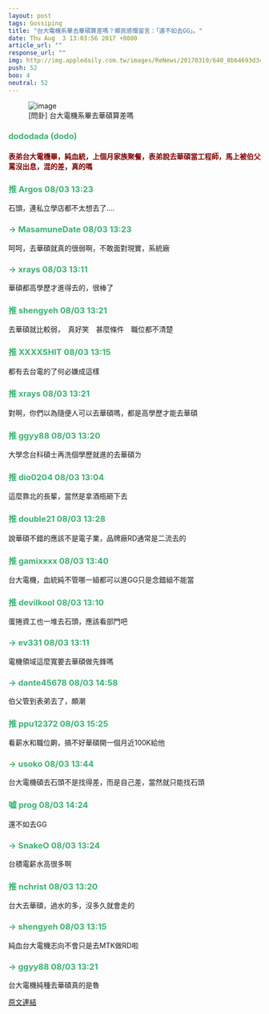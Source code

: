```yaml
---
layout: post
tags: Gossiping
title: "台大電機系畢去華碩算差嗎？鄉民感慨留言：「還不如去GG」。"
date: Thu Aug  3 13:03:56 2017 +0800
article_url: ""
response_url: ""
img: http://img.appledaily.com.tw/images/ReNews/20170319/640_8b64693d3c6f1f26753ed0ad1e536e0f.jpg
push: 52
boo: 4
neutral: 52
---
```


<figure>
<img src="http://img.appledaily.com.tw/images/ReNews/20170319/640_8b64693d3c6f1f26753ed0ad1e536e0f.jpg" alt="image">
<figcaption>
[問卦] 台大電機系畢去華碩算差嗎
</figcaption>
</figure>



<h3 style="color:MediumSeaGreen;">dododada (dodo)</h3>

<h4 style="color:Maroon;">表弟台大電機畢，純血統，上個月家族聚餐，表弟說去華碩當工程師，馬上被伯父罵沒出息，混的差，真的嗎</h4>

<h3 style="color:MediumSeaGreen;">推 Argos 08/03 13:23</h3>

<p>石頭，連私立學店都不太想去了....</p>

<h3 style="color:MediumSeaGreen;">→ MasamuneDate 08/03 13:23</h3>

<p>呵呵，去華碩就真的很弱啊，不敢面對現實，系統廠</p>

<h3 style="color:MediumSeaGreen;">→ xrays 08/03 13:11</h3>

<p>華碩都高學歷才進得去的，很棒了</p>

<h3 style="color:MediumSeaGreen;">推 shengyeh 08/03 13:21</h3>

<p>去華碩就比較弱，　真好笑　甚麼條件　職位都不清楚</p>

<h3 style="color:MediumSeaGreen;">推 XXXXSHIT 08/03 13:15</h3>

<p>都有去台電的了何必嫌成這樣</p>

<h3 style="color:MediumSeaGreen;">推 xrays 08/03 13:21</h3>

<p>對啊，你們以為隨便人可以去華碩嗎，都是高學歷才能去華碩</p>

<h3 style="color:MediumSeaGreen;">推 ggyy88 08/03 13:20</h3>

<p>大學念台科碩士再洗個學歷就進的去華碩ㄌ</p>

<h3 style="color:MediumSeaGreen;">推 dio0204 08/03 13:04</h3>

<p>這麼靠北的長輩，當然是拿酒瓶砸下去</p>

<h3 style="color:MediumSeaGreen;">推 double21 08/03 13:28</h3>

<p>說華碩不錯的應該不是電子業，品牌廠RD通常是二流去的</p>

<h3 style="color:MediumSeaGreen;">推 gamixxxx 08/03 13:40</h3>

<p>台大電機，血統純不管哪一組都可以進GG只是念錯組不能當</p>

<h3 style="color:MediumSeaGreen;">推 devilkool 08/03 13:10</h3>

<p>蛋捲資工也一堆去石頭，應該看部門吧</p>

<h3 style="color:MediumSeaGreen;">→ ev331 08/03 13:11</h3>

<p>電機領域這麼寬要去華碩做先鋒嗎</p>

<h3 style="color:MediumSeaGreen;">→ dante45678 08/03 14:58</h3>

<p>伯父管到表弟去了，頗潮</p>

<h3 style="color:MediumSeaGreen;">推 ppu12372 08/03 15:25</h3>

<p>看薪水和職位齁，搞不好華碩開一個月近100K給他</p>

<h3 style="color:MediumSeaGreen;">→ usoko 08/03 13:44</h3>

<p>台大電機碩去石頭不是找得差，而是自己差，當然就只能找石頭</p>

<h3 style="color:MediumSeaGreen;">噓 prog 08/03 14:24</h3>

<p>還不如去GG</p>

<h3 style="color:MediumSeaGreen;">→ SnakeO 08/03 13:24</h3>

<p>台積電薪水高很多啊</p>

<h3 style="color:MediumSeaGreen;">推 nchrist 08/03 13:20</h3>

<p>台大去華碩，過水的多，沒多久就會走的</p>

<h3 style="color:MediumSeaGreen;">→ shengyeh 08/03 13:15</h3>

<p>純血台大電機志向不會只是去MTK做RD啦</p>

<h3 style="color:MediumSeaGreen;">→ ggyy88 08/03 13:21</h3>

<p>台大電機純種去華碩真的是魯</p>

<a href = "https://www.ptt.cc/bbs/Gossiping/M.1501736638.A.A39.html">原文連結</a>


